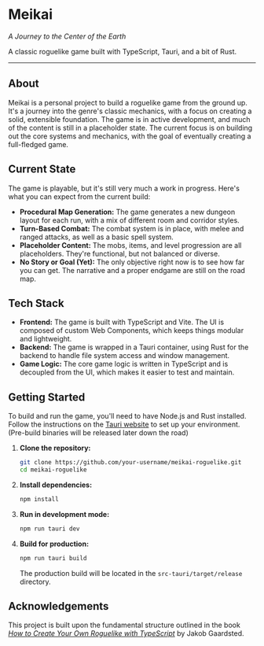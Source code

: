 # Meikai

_A Journey to the Center of the Earth_

A classic roguelike game built with TypeScript, Tauri, and a bit of Rust.

---

## About

Meikai is a personal project to build a roguelike game from the ground up. It's a journey into the genre's classic mechanics, with a focus on creating a solid, extensible foundation. The game is in active development, and much of the content is still in a placeholder state. The current focus is on building out the core systems and mechanics, with the goal of eventually creating a full-fledged game.

## Current State

The game is playable, but it's still very much a work in progress. Here's what you can expect from the current build:

- **Procedural Map Generation:** The game generates a new dungeon layout for each run, with a mix of different room and corridor styles.
- **Turn-Based Combat:** The combat system is in place, with melee and ranged attacks, as well as a basic spell system.
- **Placeholder Content:** The mobs, items, and level progression are all placeholders. They're functional, but not balanced or diverse.
- **No Story or Goal (Yet):** The only objective right now is to see how far you can get. The narrative and a proper endgame are still on the road map.

## Tech Stack

- **Frontend:** The game is built with TypeScript and Vite. The UI is composed of custom Web Components, which keeps things modular and lightweight.
- **Backend:** The game is wrapped in a Tauri container, using Rust for the backend to handle file system access and window management.
- **Game Logic:** The core game logic is written in TypeScript and is decoupled from the UI, which makes it easier to test and maintain.

## Getting Started

To build and run the game, you'll need to have Node.js and Rust installed. Follow the instructions on the [Tauri website](https://tauri.app/v1/guides/getting-started/prerequisites) to set up your environment.
(Pre-build binaries will be released later down the road)

1.  **Clone the repository:**

    ```bash
    git clone https://github.com/your-username/meikai-roguelike.git
    cd meikai-roguelike
    ```

2.  **Install dependencies:**

    ```bash
    npm install
    ```

3.  **Run in development mode:**

    ```bash
    npm run tauri dev
    ```

4.  **Build for production:**

    ```bash
    npm run tauri build
    ```

    The production build will be located in the `src-tauri/target/release` directory.

## Acknowledgements

This project is built upon the fundamental structure outlined in the book [_How to Create Your Own Roguelike with TypeScript_](https://www.google.com/search?client=firefox-b-d&q=how+to+make+your+own+roguelike%2C+gaardsted) by Jakob Gaardsted.
